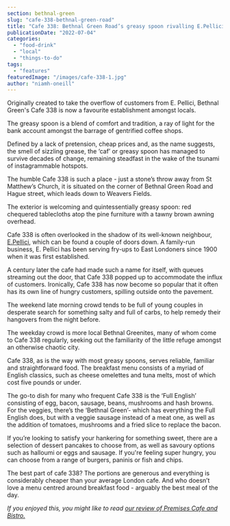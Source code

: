 ```yaml
---
section: bethnal-green
slug: "cafe-338-bethnal-green-road"
title: "Cafe 338: Bethnal Green Road’s greasy spoon rivalling E.Pellici's queues"
publicationDate: "2022-07-04"
categories: 
  - "food-drink"
  - "local"
  - "things-to-do"
tags: 
  - "features"
featuredImage: "/images/cafe-338-1.jpg"
author: "niamh-oneill"
---
```


Originally created to take the overflow of customers from E. Pellici, Bethnal Green's Cafe 338 is now a favourite establishment amongst locals.

The greasy spoon is a blend of comfort and tradition, a ray of light for the bank account amongst the barrage of gentrified coffee shops. 

Defined by a lack of pretension, cheap prices and, as the name suggests, the smell of sizzling grease, the ‘caf’ or greasy spoon has managed to survive decades of change, remaining steadfast in the wake of the tsunami of instagrammable hotspots. 

The humble Cafe 338 is such a place - just a stone’s throw away from St Matthew’s Church, it is situated on the corner of Bethnal Green Road and Hague street, which leads down to Weavers Fields.

The exterior is welcoming and quintessentially greasy spoon: red chequered tablecloths atop the pine furniture with a tawny brown awning overhead. 

Cafe 338 is often overlooked in the shadow of its well-known neighbour, [E.Pellici](https://bethnalgreenlondon.co.uk/e-pellicci-cafe-anna-nev-interview/), which can be found a couple of doors down. A family-run business, E. Pellici has been serving fry-ups to East Londoners since 1900 when it was first established. 

A century later the cafe had made such a name for itself, with queues streaming out the door, that Cafe 338 popped up to accommodate the influx of customers. Ironically, Cafe 338 has now become so popular that it often has its own line of hungry customers, spilling outside onto the pavement.

The weekend late morning crowd tends to be full of young couples in desperate search for something salty and full of carbs, to help remedy their hangovers from the night before. 

The weekday crowd is more local Bethnal Greenites, many of whom come to Cafe 338 regularly, seeking out the familiarity of the little refuge amongst an otherwise chaotic city. 

Cafe 338, as is the way with most greasy spoons, serves reliable, familiar and straightforward food. The breakfast menu consists of a myriad of English classics, such as cheese omelettes and tuna melts, most of which cost five pounds or under.

The go-to dish for many who frequent Cafe 338 is the ‘Full English’ consisting of egg, bacon, sausage, beans, mushrooms and hash browns. For the veggies, there’s the ‘Bethnal Green’- which has everything the Full English does, but with a veggie sausage instead of a meat one, as well as the addition of tomatoes, mushrooms and a fried slice to replace the bacon.

If you’re looking to satisfy your hankering for something sweet, there are a selection of dessert pancakes to choose from, as well as savoury options such as halloumi or eggs and sausage. If you're feeling super hungry, you can choose from a range of burgers, paninis or fish and chips. 

The best part of cafe 338? The portions are generous and everything is considerably cheaper than your average London cafe. And who doesn’t love a menu centred around breakfast food - arguably the best meal of the day.

  
_If you enjoyed this, you might like to read_ [_our review of Premises Cafe and Bistro._](https://bethnalgreenlondon.co.uk/premises-cafe-bistro-review/)
